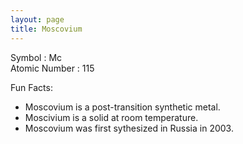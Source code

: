 ```yaml
---
layout: page
title: Moscovium
---
```


Symbol : Mc\
Atomic Number : 115



Fun Facts:
- Moscovium is a post-transition synthetic metal.
- Moscivium is a solid at room temperature.
- Moscovium was first sythesized in Russia in 2003.
